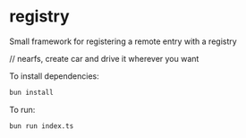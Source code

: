# registry

Small framework for registering a remote entry with a registry

// nearfs, create car and drive it wherever you want

To install dependencies:

```bash
bun install
```

To run:

```bash
bun run index.ts
```

